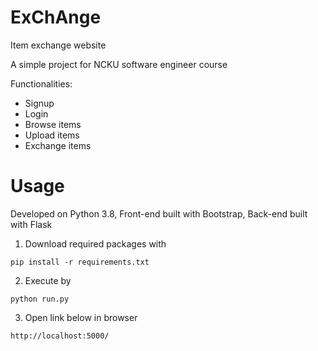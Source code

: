 # ExChAnge
Item exchange website

A simple project for NCKU software engineer course

Functionalities:
* Signup
* Login
* Browse items
* Upload items
* Exchange items
# Usage
Developed on Python 3.8, Front-end built with Bootstrap, Back-end built with Flask

1. Download required packages with
```
pip install -r requirements.txt
```
2. Execute by
```
python run.py
```
3. Open link below in browser
```
http://localhost:5000/
```
